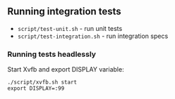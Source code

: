 ## Running integration tests

* `script/test-unit.sh` - run unit tests
* `script/test-integration.sh` - run integration specs

### Running tests headlessly

Start Xvfb and export DISPLAY variable:

```
./script/xvfb.sh start
export DISPLAY=:99
```
